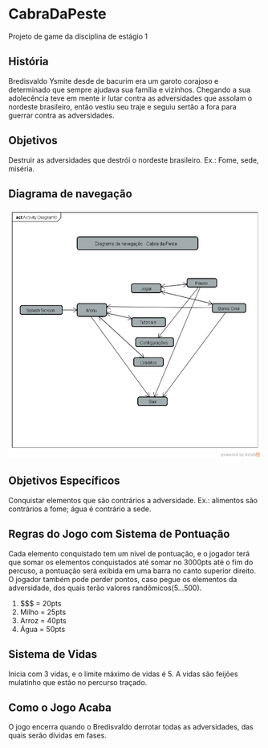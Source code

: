 # CabraDaPeste
Projeto de game da disciplina de estágio 1


## História
  Bredisvaldo Ysmite desde de bacurim era um garoto corajoso e determinado que sempre ajudava sua família e vizinhos. Chegando a sua adolecência teve em mente ir lutar contra as adversidades que assolam o nordeste brasileiro, então vestiu seu traje e seguiu sertão a fora para guerrar contra as adversidades.


## Objetivos
  Destruir as adversidades que destrói o nordeste brasileiro. Ex.: Fome, sede, miséria.
  

## Diagrama de navegação
 
 ![diagrama](Diagrama_de_Navegacao-CabraDaPeste.png)
 

## Objetivos Específicos
  Conquistar elementos que são contrários a adversidade. Ex.: alimentos são contrários a fome; água é contrário a sede.
  

##  Regras do Jogo com Sistema de Pontuação
  Cada elemento conquistado tem um nível de pontuação, e o jogador terá que somar os elementos conquistados até somar no 3000pts até o fim do percuso, a pontuação será exibida em uma barra no canto superior direito. O jogador também pode perder pontos, caso pegue os elementos da adversidade, dos quais terão valores randômicos(5...500).
  
  1. $$$ = 20pts
  2. Milho = 25pts
  3. Arroz = 40pts
  4. Água = 50pts
  

## Sistema de Vidas
  Inicia com 3 vidas, e o limite máximo de vidas é 5. A vidas são feijões mulatinho que estão no percurso traçado.
  
## Como o Jogo Acaba
  O jogo encerra quando o Bredisvaldo derrotar todas as adversidades, das quais serão dívidas em fases.
  
